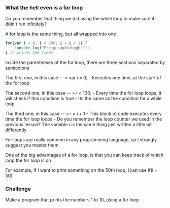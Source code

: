### What the hell even is a for loop

Do you remember that thing we did using the while loop to make sure it didn't run infinitely?

A for loop is the same thing, but all wrapped into one

```Javascript
for(var i = 0; i < 100; i = i + 1) {
    console.log("Freignsugkhzbgghz");
} // prints 100 times
```

Inside the parentheses of the for loop, there are three sections separated by semicolons

The first one, in this case -- > var i = 0; - Executes one time, at the start of the for loop

The second one, in this case -- > i < 100; - Every time the for loop loops, it will check if this condition is true - Its the same as the condition for a while loop

The third one, in this case -- > i = i + 1 - This block of code executes every time the for loop loops - Do you remember the loop counter we used in the previous lesson? The variable i is the same thing
just written a little bit differently

For loops are really common in any programming language, so I strongly suggest you master them

One of the big advantages of a for loop, is that you can keep track of which loop the for loop is on

For example, If I want to print something on the 50th loop, I just use if(i = 50)

### Challenge

Make a program that prints the numbers 1 to 10, using a for loop
